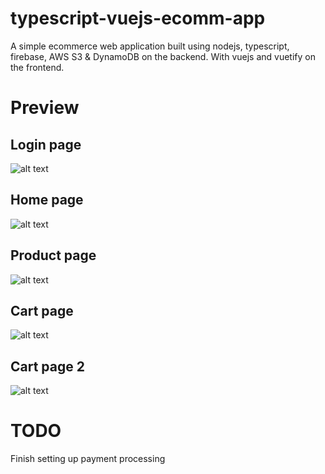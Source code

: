# typescript-vuejs-ecomm-app
A simple ecommerce web application built using nodejs, typescript, firebase, AWS S3 &amp; DynamoDB on the backend. With vuejs and vuetify on the frontend.

# Preview
## Login page
![alt text](https://user-images.githubusercontent.com/41773320/136240779-396e30a8-c7fe-419f-838e-a10a1af26426.png)

## Home page
![alt text](https://user-images.githubusercontent.com/41773320/136240759-b6d1f8ae-38fc-41f6-afff-944061353eef.png)

## Product page
![alt text](https://user-images.githubusercontent.com/41773320/136240766-8e7c2647-bc6e-4e24-a690-4d29fb711764.png)

## Cart page
![alt text](https://user-images.githubusercontent.com/41773320/136240773-3c2a93d5-3eea-4625-ae0d-4a1643ebff89.png)
## Cart page 2
![alt text](https://user-images.githubusercontent.com/41773320/136240778-8263abd3-bedd-457f-9587-061e7f5b0496.png)

# TODO
Finish setting up payment processing

